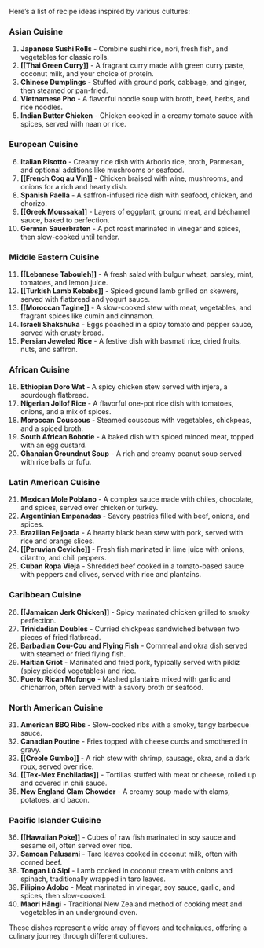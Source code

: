 Here’s a list of recipe ideas inspired by various cultures:
### Asian Cuisine
1. **Japanese Sushi Rolls** - Combine sushi rice, nori, fresh fish, and vegetables for classic rolls.
2. **[[Thai Green Curry]]** - A fragrant curry made with green curry paste, coconut milk, and your choice of protein.
3. **Chinese Dumplings** - Stuffed with ground pork, cabbage, and ginger, then steamed or pan-fried.
4. **Vietnamese Pho** - A flavorful noodle soup with broth, beef, herbs, and rice noodles.
5. **Indian Butter Chicken** - Chicken cooked in a creamy tomato sauce with spices, served with naan or rice.

### European Cuisine
6. **Italian Risotto** - Creamy rice dish with Arborio rice, broth, Parmesan, and optional additions like mushrooms or seafood.
7. **[[French Coq au Vin]]** - Chicken braised with wine, mushrooms, and onions for a rich and hearty dish.
8. **Spanish Paella** - A saffron-infused rice dish with seafood, chicken, and chorizo.
9. **[[Greek Moussaka]]** - Layers of eggplant, ground meat, and béchamel sauce, baked to perfection.
10. **German Sauerbraten** - A pot roast marinated in vinegar and spices, then slow-cooked until tender.

### Middle Eastern Cuisine
11. **[[Lebanese Tabouleh]]** - A fresh salad with bulgur wheat, parsley, mint, tomatoes, and lemon juice.
12. **[[Turkish Lamb Kebabs]]** - Spiced ground lamb grilled on skewers, served with flatbread and yogurt sauce.
13. **[[Moroccan Tagine]]** - A slow-cooked stew with meat, vegetables, and fragrant spices like cumin and cinnamon.
14. **Israeli Shakshuka** - Eggs poached in a spicy tomato and pepper sauce, served with crusty bread.
15. **Persian Jeweled Rice** - A festive dish with basmati rice, dried fruits, nuts, and saffron.

### African Cuisine
16. **Ethiopian Doro Wat** - A spicy chicken stew served with injera, a sourdough flatbread.
17. **Nigerian Jollof Rice** - A flavorful one-pot rice dish with tomatoes, onions, and a mix of spices.
18. **Moroccan Couscous** - Steamed couscous with vegetables, chickpeas, and a spiced broth.
19. **South African Bobotie** - A baked dish with spiced minced meat, topped with an egg custard.
20. **Ghanaian Groundnut Soup** - A rich and creamy peanut soup served with rice balls or fufu.

### Latin American Cuisine
21. **Mexican Mole Poblano** - A complex sauce made with chiles, chocolate, and spices, served over chicken or turkey.
22. **Argentinian Empanadas** - Savory pastries filled with beef, onions, and spices.
23. **Brazilian Feijoada** - A hearty black bean stew with pork, served with rice and orange slices.
24. **[[Peruvian Ceviche]]** - Fresh fish marinated in lime juice with onions, cilantro, and chili peppers.
25. **Cuban Ropa Vieja** - Shredded beef cooked in a tomato-based sauce with peppers and olives, served with rice and plantains.

### Caribbean Cuisine
26. **[[Jamaican Jerk Chicken]]** - Spicy marinated chicken grilled to smoky perfection.
27. **Trinidadian Doubles** - Curried chickpeas sandwiched between two pieces of fried flatbread.
28. **Barbadian Cou-Cou and Flying Fish** - Cornmeal and okra dish served with steamed or fried flying fish.
29. **Haitian Griot** - Marinated and fried pork, typically served with pikliz (spicy pickled vegetables) and rice.
30. **Puerto Rican Mofongo** - Mashed plantains mixed with garlic and chicharrón, often served with a savory broth or seafood.

### North American Cuisine
31. **American BBQ Ribs** - Slow-cooked ribs with a smoky, tangy barbecue sauce.
32. **Canadian Poutine** - Fries topped with cheese curds and smothered in gravy.
33. **[[Creole Gumbo]]** - A rich stew with shrimp, sausage, okra, and a dark roux, served over rice.
34. **[[Tex-Mex Enchiladas]]** - Tortillas stuffed with meat or cheese, rolled up and covered in chili sauce.
35. **New England Clam Chowder** - A creamy soup made with clams, potatoes, and bacon.

### Pacific Islander Cuisine
36. **[[Hawaiian Poke]]** - Cubes of raw fish marinated in soy sauce and sesame oil, often served over rice.
37. **Samoan Palusami** - Taro leaves cooked in coconut milk, often with corned beef.
38. **Tongan Lū Sipī** - Lamb cooked in coconut cream with onions and spinach, traditionally wrapped in taro leaves.
39. **Filipino Adobo** - Meat marinated in vinegar, soy sauce, garlic, and spices, then slow-cooked.
40. **Maori Hāngi** - Traditional New Zealand method of cooking meat and vegetables in an underground oven.

These dishes represent a wide array of flavors and techniques, offering a culinary journey through different cultures.